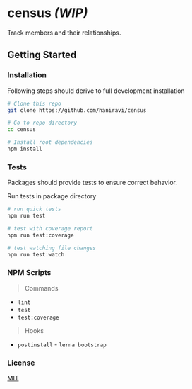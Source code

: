 # census _(WIP)_

Track members and their relationships.

## Getting Started

### Installation

Following steps should derive to full development installation

```sh
# Clone this repo
git clone https://github.com/haniravi/census

# Go to repo directory
cd census

# Install root dependencies
npm install
```

### Tests

Packages should provide tests to ensure correct behavior. 

Run tests in package directory

```sh
# run quick tests
npm run test

# test with coverage report
npm run test:coverage

# test watching file changes
npm run test:watch
```

### NPM Scripts

> Commands

- `lint`
- `test`
- `test:coverage`

> Hooks

- `postinstall` - `lerna bootstrap`

### License

[MIT](/LICENSE)
